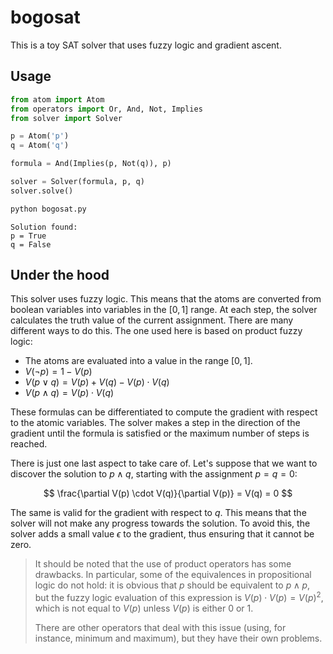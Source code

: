 # bogosat

This is a toy SAT solver that uses fuzzy logic and gradient ascent.

## Usage

```python
from atom import Atom
from operators import Or, And, Not, Implies
from solver import Solver

p = Atom('p')
q = Atom('q')

formula = And(Implies(p, Not(q)), p)

solver = Solver(formula, p, q)
solver.solve()
```
```bash
python bogosat.py
```

```
Solution found:
p = True
q = False
```

## Under the hood

This solver uses fuzzy logic. This means that the atoms are converted from boolean variables into variables in the $[0, 1]$ range. At each step, the solver calculates the truth value of the current assignment. There are many different ways to do this. The one used here is based on product fuzzy logic:

- The atoms are evaluated into a value in the range $[0, 1]$.
- $V(\lnot p) = 1 - V(p)$
- $V(p \lor q) = V(p) + V(q) - V(p) \cdot V(q)$
- $V(p \land q) = V(p) \cdot V(q)$

These formulas can be differentiated to compute the gradient with respect to the atomic variables. The solver makes a step in the direction of the gradient until the formula is satisfied or the maximum number of steps is reached.

There is just one last aspect to take care of. Let's suppose that we want to discover the solution to $p \land q$, starting with the assignment $p = q = 0$:

$$
\frac{\partial V(p) \cdot V(q)}{\partial V(p)} = V(q) = 0
$$

The same is valid for the gradient with respect to $q$. This means that the solver will not make any progress towards the solution. To avoid this, the solver adds a small value $\epsilon$ to the gradient, thus ensuring that it cannot be zero.

> It should be noted that the use of product operators has some drawbacks. In particular, some of the equivalences in propositional logic do not hold: it is obvious that $p$ should be equivalent to $p \land p$, but the fuzzy logic evaluation of this expression is $V(p) \cdot V(p) = V(p)^2$, which is not equal to $V(p)$ unless $V(p)$ is either $0$ or $1$.
>
> There are other operators that deal with this issue (using, for instance, minimum and maximum), but they have their own problems.

